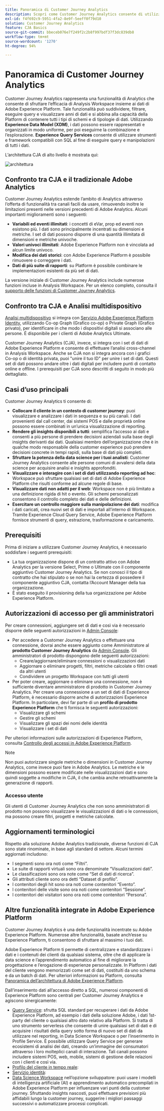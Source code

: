 ```yaml
---
title: Panoramica di Customer Journey Analytics
description: Scopri come Customer Journey Analytics consente di utilizzare Analysis Workspace con i dati da Experience Platform.
exl-id: f4f692c9-5951-4fa2-8e9f-5eeff0f79d10
solution: Customer Journey Analytics
feature: CJA Basics
source-git-commit: bbeceb076e7f249f2c2b8f997bdf37f3dc839db8
workflow-type: tm+mt
source-wordcount: '1270'
ht-degree: 94%

---
```


# Panoramica di Customer Journey Analytics

Customer Journey Analytics rappresenta una funzionalità di Analytics che consente di sfruttare l’efficacia di Analysis Workspace insieme ai dati di Adobe Experience Platform. Tale funzionalità può suddividere, filtrare, eseguire query e visualizzare anni di dati e si abbina alla capacità della Platform di contenere tutti i tipi di schemi e di tipologie di dati. Utilizzando **Experience Data Model (XDM)**, i dati possono essere rappresentati e organizzati in modo uniforme, per poi eseguirne la combinazione e l’esplorazione. **Experience Query Services** consente di utilizzare strumenti e framework compatibili con SQL al fine di eseguire query e manipolazioni di tutti i dati.

L’architettura CJA di alto livello è mostrata qui:

![architettura](assets/cja-architecture.png)

## Confronto tra CJA e il tradizionale Adobe Analytics

Customer Journey Analytics estende l’ambito di Analytics attraverso l’offerta di funzionalità tra canali facili da usare, rimuovendo inoltre le limitazioni presenti nelle versioni precedenti di Adobe Analytics. Alcuni importanti miglioramenti sono i seguenti:

* **Variabili ed eventi illimitati**: i concetti di eVar, prop ed eventi non esistono più. I dati sono principalmente incentrati su dimensioni e metriche. I set di dati possono disporre di una quantità illimitata di dimensioni e metriche univoche.
* **Valori univoci illimitati**: Adobe Experience Platform non è vincolata ad alcun limite univoco.
* **Modifica dei dati storici**: con Adobe Experience Platform è possibile rimuovere o correggere i dati.
* **Dati di più suite di rapporti**: su Platform è possibile combinare le implementazioni esistenti da più set di dati.

La versione iniziale di Customer Journey Analytics include numerose funzioni incluse in Analysis Workspace. Per un elenco completo, consulta il [supporto delle funzioni di Customer Journey Analytics](cja-aa.md).

## Confronto tra CJA e Analisi multidispositivo

[Analisi multidispositivo](https://experienceleague.adobe.com/docs/analytics/components/cda/overview.html?lang=it) si integra con [Servizio Adobe Experience Platform Identity](https://experienceleague.adobe.com/docs/experience-platform/identity/home.html?lang=en), utilizzando Co-op Graph (Grafico co-op) o Private Graph (Grafico privato), per identificare in che modo i dispositivi digitali si associano alle persone. È disponibile per i clienti di Adobe Analytics Ultimate.

Customer Journey Analytics (CJA), invece, si integra con i set di dati di Adobe Experience Platform e consente di effettuare l’analisi cross-channel in Analysis Workspace. Anche se CJA non si integra ancora con i grafici Co-op o di identità privata, puoi &quot;unire il tuo ID&quot; per unire i set di dati. Questi set di dati possono andare oltre i dati digitali per includere punti di contatto online e offline. I prerequisiti per CJA sono descritti di seguito in modo più dettagliato.

## Casi d’uso principali

Customer Journey Analytics ti consente di:

* **Collocare il cliente in un contesto di customer journey**: puoi visualizzare e analizzare i dati in sequenza e su più canali. I dati provenienti dal call center, dai sistemi POS e dalle proprietà online possono essere combinati in un’unica visualizzazione di reporting.
* **Rendere gli insights disponibili a tutti**: semplifica l’accesso ai dati e consenti a più persone di prendere decisioni aziendali sulla base degli insights derivanti dai dati. Qualsiasi membro dell’organizzazione che è in qualche modo responsabile della customer experience può prendere decisioni concrete in tempi rapidi, sulla base di dati più completi.
* **Sfruttare la potenza della data science per i tuoi analisti**: Customer Journey Analytics consente alle persone comuni di avvalersi della data science per acquisire analisi e insights approfonditi.
* **Visualizzare e interagire con i set di dati utilizzando reporting ad hoc**: Workspace può sfruttare qualsiasi set di dati di Adobe Experience Platform che risulti conforme ad alcune regole di base.
* **Visualizzare dati non adatti per il web**: Workspace non è più limitato a una definizione rigida di hit o evento. Gli schemi personalizzati consentono il controllo completo dei dati e delle definizioni.
* **Esercitare un controllo maggiore sulla manipolazione dei dati**: modifica i dati caricati, crea nuovi set di dati e importali all’interno di Workspace. Tramite Experience Cloud Query Service, Adobe Experience Platform fornisce strumenti di query, estrazione, trasformazione e caricamento.

## Prerequisiti

Prima di iniziare a utilizzare Customer Journey Analytics, è necessario soddisfare i seguenti prerequisiti:

* La tua organizzazione dispone di un contratto attivo con Adobe Analytics per la versione Select, Prime o Ultimate con il componente aggiuntivo Customer Journey Analytics. Se non conosci il tipo di contratto che hai stipulato o se non hai la certezza di possedere il componente aggiuntivo CJA, contatta l’Account Manager della tua organizzazione.
* È stato eseguito il provisioning della tua organizzazione per Adobe Experience Platform.

## Autorizzazioni di accesso per gli amministratori

Per creare connessioni, aggiungere set di dati e così via è necessario disporre delle seguenti autorizzazioni in [Admin Console](https://adminconsole.adobe.com/enterprise/):

* Per accedere a Customer Journey Analytics o effettuare una connessione, dovrai anche essere aggiunto come Amministratore al **prodotto Customer Journey Analytics** da [Admin Console](https://adminconsole.adobe.com/enterprise/). Gli amministratori di prodotto dispongono delle seguenti autorizzazioni:
   * Creare/aggiornare/eliminare connessioni o visualizzazioni dati
   * Aggiornare o eliminare progetti, filtri, metriche calcolate o filtri creati da altri utenti
   * Condividere un progetto Workspace con tutti gli utenti
* Per poter creare, aggiornare o eliminare una connessione, non è sufficiente diventare amministratore di prodotto in Customer Journey Analytics. Per creare una connessione a un set di dati di Experience Platform, è necessario disporre anche di autorizzazioni Experience Platform. In particolare, devi far parte di un **profilo di prodotto Experience Platform** che ti fornisca le seguenti autorizzazioni:
   * Visualizzare gli schemi
   * Gestire gli schemi
   * Visualizzare gli spazi dei nomi delle identità
   * Visualizzare i set di dati

Per ulteriori informazioni sulle autorizzazioni di Experience Platform, consulta [Controllo degli accessi in Adobe Experience Platform](https://docs.adobe.com/content/help/it-IT/experience-platform/landing/home.html#!api-specification/markdown/narrative/technical_overview/access-control/access-control-overview.md).

>[!NOTE]
>
>Non puoi autorizzare singole metriche o dimensioni in Customer Journey Analytics, come invece puoi fare in Adobe Analytics. Le metriche e le dimensioni possono essere modificate nelle visualizzazioni dati e sono quindi soggette a modifiche in CJA, il che cambia anche retroattivamente la generazione di rapporti.

### Accesso utente

Gli utenti di Customer Journey Analytics che non sono amministratori di prodotto non possono visualizzare le visualizzazioni di dati o le connessioni, ma possono creare filtri, progetti e metriche calcolate.

## Aggiornamenti terminologici

Rispetto alla soluzione Adobe Analytics tradizionale, diverse funzioni di CJA sono state rinominate, in base agli standard di settore. Alcuni termini aggiornati includono:

* I segmenti sono ora noti come “Filtri”.
* Le suite di rapporti virtuali sono ora denominate “Visualizzazioni dati”.
* Le classificazioni sono ora note come “Set di dati di ricerca”.
* Gli attributi cliente sono ora detti “Dataset di profilo”.
* I contenitori degli hit sono ora noti come contenitori “Evento”.
* I contenitori delle visite sono ora noti come contenitori “Sessione”.
* I contenitori dei visitatori sono ora noti come contenitori “Persona”.

## Altre funzionalità integrate in Adobe Experience Platform

Customer Journey Analytics è una delle funzionalità incentrate su Adobe Experience Platform. Numerose altre funzionalità, basate anch’esse su Experience Platform, ti consentono di sfruttare al massimo i tuoi dati.

Adobe Experience Platform ti permette di centralizzare e standardizzare i dati e i contenuti dei clienti da qualsiasi sistema, oltre che di applicare la data science e l’apprendimento automatico al fine di migliorare la progettazione e l’erogazione di esperienze personalizzate. In Platform i dati del cliente vengono memorizzati come set di dati, costituiti da uno schema e da un batch di dati. Per ulteriori informazioni su Platform, consulta [Panoramica dell’architettura di Adobe Experience Platform](https://docs.adobe.com/content/help/it-IT/experience-platform/landing/home.html).

Dall’inserimento dati all’accesso diretto a SQL, numerosi componenti di Experience Platform sono centrali per Customer Journey Analytics e agiscono sinergicamente:

* [Query Service](https://docs.adobe.com/content/help/it-IT/experience-platform/query/home.html): sfrutta SQL standard per recuperare i dati da Adobe Experience Platform, ad esempio i dati della soluzione Adobe, i dati 1st-party del cliente o qualsiasi altro dato relativo alla Platform. Si tratta di uno strumento serverless che consente di unire qualsiasi set di dati e di acquisire i risultati della query sotto forma di nuovo set di dati da utilizzare nel reporting, in Data Science Workspace o per l’inserimento in Profile Service. È possibile utilizzare Query Service per generare ecosistemi di analisi dei dati, creando un’immagine dei consumatori attraverso i loro molteplici canali di interazione. Tali canali possono includere sistemi POS, web, mobile, sistemi di gestione delle relazioni con i clienti e così via.
* [Profilo del cliente in tempo reale](https://docs.adobe.com/content/help/it-IT/experience-platform/landing/home.html#!api-specification/markdown/narrative/technical_overview/unified_profile_architectural_overview/unified_profile_architectural_overview.md):
* [Servizio identità](https://docs.adobe.com/content/help/it-IT/experience-platform/landing/home.html#!api-specification/markdown/narrative/technical_overview/identity_services_architectural_overview/identity_services_architectural_overview.md):
* [Data Science Workspace](https://docs.adobe.com/content/help/it-IT/experience-platform/data-science-workspace/home.html) nell’opzione sviluppatore: puoi usare i modelli di intelligenza artificiale (AI) e apprendimento automatico precompilati in Adobe Experience Platform per influenzare vari punti della customer journey. Sfruttando insights nascosti, puoi effettuare previsioni più affidabili lungo la customer journey, suggerire i migliori passaggi successivi o automatizzare processi complicati.

